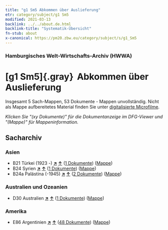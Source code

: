 ```yaml
---
title: "g1 Sm5 Abkommen über Auslieferung"
etr: category/subject/g1 Sm5
modified: 2021-03-13
backlink: ../../about.de.html
backlink-title: "Systematik-Übersicht"
fn-stub: about
x-canonical: https://pm20.zbw.eu/category/subject/s/g1_Sm5
---
```


### Hamburgisches Welt-Wirtschafts-Archiv (HWWA)
# [g1 Sm5]{.gray}&#8201; Abkommen über Auslieferung&#160; 




Insgesamt 5 Sach-Mappen, 53 Dokumente - Mappen unvollständig.
Nicht als Mappe aufbereitetes Material finden Sie unter [digitalisierte Microfilme](/film/h1_sh.de.html).

_Klicken Sie "(xy Dokumente)" für die Dokumentanzeige im DFG-Viewer und "(Mappe)" für Mappeninformation._

## Sacharchiv




### Asien

- B21 Türkei (1923 -) [**&nearr;**](../../../geo/i/141111/about.de.html "Türkei (1923 -) (alle Mappen)") [**&uarr;**](../../../geo/about.de.html#B21 "Ländersystematik") (<a href="https://pm20.zbw.eu/dfgview/sh/141111,144457" title="über: Türkei (1923 -) : Abkommen über Auslieferung" target="_blank">1 Dokumente</a>) ([Mappe](../../../../folder/sh/1411xx/141111/1444xx/144457/about.de.html))
- B24 Syrien [**&nearr;**](../../../geo/i/141114/about.de.html "Syrien (alle Mappen)") [**&uarr;**](../../../geo/about.de.html#B24 "Ländersystematik") (<a href="https://pm20.zbw.eu/dfgview/sh/141114,144457" title="über: Syrien : Abkommen über Auslieferung" target="_blank">1 Dokumente</a>) ([Mappe](../../../../folder/sh/1411xx/141114/1444xx/144457/about.de.html))
- B24a Palästina (-1945) [**&nearr;**](../../../geo/i/141115/about.de.html "Palästina (-1945) (alle Mappen)") [**&uarr;**](../../../geo/about.de.html#B24a "Ländersystematik") (<a href="https://pm20.zbw.eu/dfgview/sh/141115,144457" title="über: Palästina (-1945) : Abkommen über Auslieferung" target="_blank">2 Dokumente</a>) ([Mappe](../../../../folder/sh/1411xx/141115/1444xx/144457/about.de.html))

### Australien und Ozeanien

- D30 Australien [**&nearr;**](../../../geo/i/141621/about.de.html "Australien (alle Mappen)") [**&uarr;**](../../../geo/about.de.html#D30 "Ländersystematik") (<a href="https://pm20.zbw.eu/dfgview/sh/141621,144457" title="über: Australien : Abkommen über Auslieferung" target="_blank">1 Dokumente</a>) ([Mappe](../../../../folder/sh/1416xx/141621/1444xx/144457/about.de.html))

### Amerika

- E86 Argentinien [**&nearr;**](../../../geo/i/141692/about.de.html "Argentinien (alle Mappen)") [**&uarr;**](../../../geo/about.de.html#E86 "Ländersystematik") (<a href="https://pm20.zbw.eu/dfgview/sh/141692,144457" title="über: Argentinien : Abkommen über Auslieferung" target="_blank">48 Dokumente</a>) ([Mappe](../../../../folder/sh/1416xx/141692/1444xx/144457/about.de.html))


